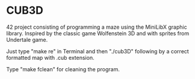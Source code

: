# CUB3D

42 project consisting of programming a maze using the MiniLibX graphic library. Inspired by the classic game Wolfenstein 3D and with sprites from Undertale game.

Just type "make re" in Terminal and then "./cub3D" following by a correct formatted map with .cub extension.

Type "make fclean" for cleaning the program.
